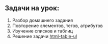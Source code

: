 ## Задачи на урок:

1. Разбор домашнего задания
2. Повторение элементов, тегов, атрибутов
3. Изучение списков и таблиц
4. Решение задачи [html-table-ul](https://github.com/AlisherKhamidov/html_table_ul)













